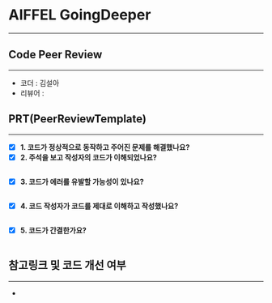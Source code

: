 # AIFFEL GoingDeeper
----  
## **Code Peer Review**
------------------
- 코더 : 김설아
- 리뷰어 : 

## **PRT(PeerReviewTemplate)**  
------------------  
- [x] **1. 코드가 정상적으로 동작하고 주어진 문제를 해결했나요?**
- [x] **2. 주석을 보고 작성자의 코드가 이해되었나요?**  
 ```python
 ```
 >

- [x] **3. 코드가 에러를 유발할 가능성이 있나요?**
 ```python
 ```
 >

- [x] **4. 코드 작성자가 코드를 제대로 이해하고 작성했나요?**  
  
 ```python
 ```
 >

- [x] **5. 코드가 간결한가요?**  
  
 ```python
 ```
 >

## **참고링크 및 코드 개선 여부**  
------------------  
- 
    
